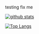 testing fix me

[![github stats](https://github-readme-stats.vercel.app/api?username=Unihedro&show_icons=true)](https://github.com/anuraghazra/github-readme-stats)  

[![Top Langs](https://github-readme-stats.vercel.app/api/top-langs/?username=Unihedro&layout=compact)](https://github.com/anuraghazra/github-readme-stats)
